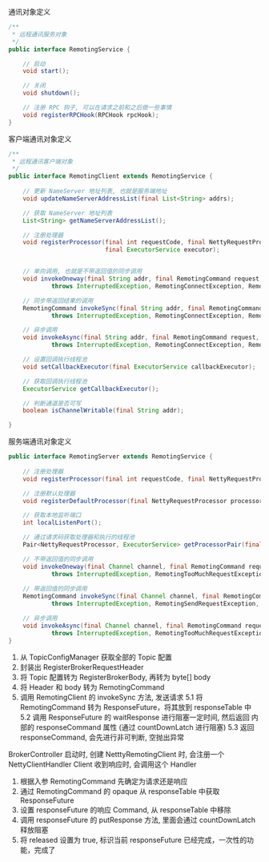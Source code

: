 

通讯对象定义

```Java
/**
 * 远程通讯服务对象
 */
public interface RemotingService {

    // 启动
    void start();

    // 关闭
    void shutdown();

    // 注册 RPC 钩子, 可以在请求之前和之后做一些事情
    void registerRPCHook(RPCHook rpcHook);
}
```

客户端通讯对象定义

```Java
/**
 * 远程通讯客户端对象
 */
public interface RemotingClient extends RemotingService {
    
    // 更新 NameServer 地址列表, 也就是服务端地址
    void updateNameServerAddressList(final List<String> addrs);

    // 获取 NameServer 地址列表
    List<String> getNameServerAddressList();

    // 注册处理器
    void registerProcessor(final int requestCode, final NettyRequestProcessor processor,
                           final ExecutorService executor);


    // 单向调用, 也就是不带返回值的同步调用
    void invokeOneway(final String addr, final RemotingCommand request, final long timeoutMillis)
            throws InterruptedException, RemotingConnectException, RemotingTooMuchRequestException, RemotingTimeoutException, RemotingSendRequestException;

    // 同步带返回结果的调用
    RemotingCommand invokeSync(final String addr, final RemotingCommand request, final long timeoutMillis)
            throws InterruptedException, RemotingConnectException, RemotingSendRequestException, RemotingTimeoutException;

    // 异步调用
    void invokeAsync(final String addr, final RemotingCommand request, final long timeoutMillis, final InvokeCallback invokeCallback)
            throws InterruptedException, RemotingConnectException, RemotingTooMuchRequestException, RemotingTimeoutException, RemotingSendRequestException;

    // 设置回调执行线程池
    void setCallbackExecutor(final ExecutorService callbackExecutor);

    // 获取回调执行线程池
    ExecutorService getCallbackExecutor();

    // 判断通道是否可写
    boolean isChannelWritable(final String addr);

}
```

服务端通讯对象定义
```Java
public interface RemotingServer extends RemotingService {
    
    // 注册处理器
    void registerProcessor(final int requestCode, final NettyRequestProcessor processor, final ExecutorService executor);

    // 注册默认处理器
    void registerDefaultProcessor(final NettyRequestProcessor processor, final ExecutorService executor);

    // 获取本地监听端口
    int localListenPort();

    // 通过请求码获取处理器和执行的线程池
    Pair<NettyRequestProcessor, ExecutorService> getProcessorPair(final int requestCode);

    // 不带返回值的同步调用
    void invokeOneway(final Channel channel, final RemotingCommand request, final long timeoutMillis)
            throws InterruptedException, RemotingTooMuchRequestException, RemotingTimeoutException, RemotingSendRequestException;
    
    // 带返回值的同步调用
    RemotingCommand invokeSync(final Channel channel, final RemotingCommand request, final long timeoutMillis) 
            throws InterruptedException, RemotingSendRequestException, RemotingTimeoutException;

    // 异步调用
    void invokeAsync(final Channel channel, final RemotingCommand request, final long timeoutMillis, final InvokeCallback invokeCallback) 
            throws InterruptedException, RemotingTooMuchRequestException, RemotingTimeoutException, RemotingSendRequestException;
}
```

1. 从 TopicConfigManager 获取全部的 Topic 配置
2. 封装出 RegisterBrokerRequestHeader
3. 将 Topic 配置转为 RegisterBrokerBody, 再转为 byte[] body
4. 将 Header 和 body 转为 RemotingCommand
5. 调用 RemotingClient 的 invokeSync 方法, 发送请求
   5.1 将 RemotingCommand 转为 ResponseFuture，将其放到 responseTable 中
   5.2 调用 ResponseFuture 的 waitResponse 进行阻塞一定时间, 然后返回 内部的 responseCommand 属性 (通过 countDownLatch 进行阻塞)
   5.3 返回 responseCommand, 会先进行非可判断, 空抛出异常

BrokerController 启动时, 创建 NetttyRemotingClient 时, 会注册一个 NettyClientHandler
Client 收到响应时, 会调用这个 Handler
1. 根据入参 RemotingCommand 先确定为请求还是响应
2. 通过  RemotingCommand 的 opaque 从 responseTable 中获取 ResponseFuture
3. 设置 responseFuture 的响应 Command, 从 responseTable 中移除
4. 调用 responseFuture 的 putResponse 方法, 里面会通过 countDownLatch 释放阻塞
5. 将 released 设置为 true, 标识当前 responseFuture 已经完成，一次性的功能，完成了

